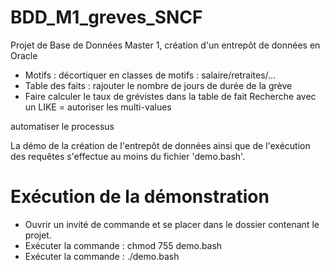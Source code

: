 # BDD_M1_greves_SNCF
Projet de Base de Données Master 1, création d'un entrepôt de données en Oracle


- Motifs : décortiquer en classes de motifs : salaire/retraites/...
- Table des faits : rajouter le nombre de jours de durée de la grève
- Faire calculer le taux de grévistes dans la table de fait
Recherche avec un LIKE = autoriser les multi-values

automatiser le processus

La démo de la création de l'entrepôt de données ainsi que de l'exécution des requêtes s'effectue au moins du fichier 'demo.bash'.

# Exécution de la démonstration
- Ouvrir un invité de commande et se placer dans le dossier contenant le projet.
- Exécuter la commande : chmod 755 demo.bash
- Exécuter la commande : ./demo.bash
